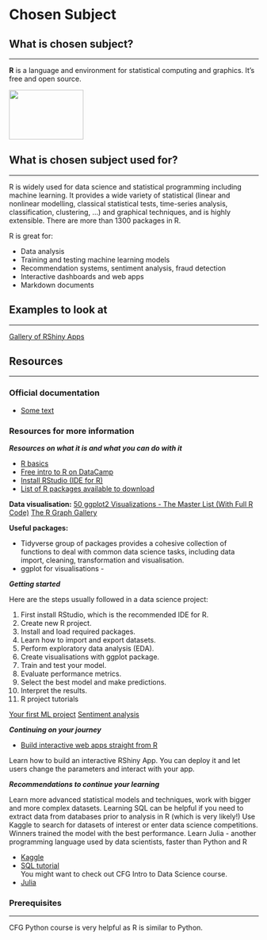 # Chosen Subject

## What is chosen subject?
---

**R** is a language and environment for statistical computing and graphics. It’s free and open source.

<p><img src="https://s2.qwant.com/thumbr/0x380/d/c/312f5eaad6e4a0b5cde7bd92921e2d7e2c4cac1792aa762a1b913723be8626/1200px-R_logo.svg.png?u=https%3A%2F%2Fupload.wikimedia.org%2Fwikipedia%2Fcommons%2Fthumb%2F1%2F1b%2FR_logo.svg%2F1200px-R_logo.svg.png&q=0&b=1&p=0&a=0" width="150" height="100">
</p>


## What is chosen subject used for?
---

R is widely used for data science and statistical programming including machine learning. It provides a wide variety of statistical (linear and nonlinear modelling, classical statistical tests, time-series analysis, classification, clustering, …) and graphical techniques, and is highly extensible. There are more than 1300 packages in R.

R is great for:

<ul>
<li>Data analysis</li>
<li>Training and testing machine learning models</li>
<li>Recommendation systems, sentiment analysis, fraud detection</li>
<li>Interactive dashboards and web apps</li>
<li>Markdown documents</li>
</ul>

## Examples to look at
---
<a href="https://shiny.rstudio.com/gallery/">Gallery of RShiny Apps</a>

## Resources
---
### Official documentation
<ul>
  <li><a href="https://www.r-project.org/ ">Some text</a></li>
</ul>

### Resources for more information
***Resources on what it is and what you can do with it***
<ul>
  <li><a href="https://www.w3schools.com/r/default.asp">R basics</a></li>
  <li><a href="https://www.datacamp.com/courses/free-introduction-to-r">Free intro to R on DataCamp</a></li>
  <li><a href="https://www.rstudio.com/products/rstudio/download/">Install RStudio (IDE for R)</a></li>
  <li><a href="https://cran.r-project.org/web/packages/available_packages_by_date.html ">List of R packages available to download</a></li>
</ul>

**Data visualisation:**
<a href="http://r-statistics.co/Top50-Ggplot2-Visualizations-MasterList-R-Code.htmlTop">50 ggplot2 Visualizations - The Master List (With Full R Code)</a>
<a href="https://www.r-graph-gallery.com/index.html">The R Graph Gallery</a>

**Useful packages:**
<ul>
<li>Tidyverse group of packages provides a cohesive collection of functions to deal with common data science tasks, including data import, cleaning, transformation and visualisation. <a href="https://www.datacamp.com/community/tutorials/tidyverse-tutorial-r"></a>
<li>ggplot for visualisations - <a href="https://www.cedricscherer.com/2019/08/05/a-ggplot2-tutorial-for-beautiful-plotting-in-r/"></a></li>
</ul>

***Getting started***

Here are the steps usually followed in a data science project:
<ol>
<li>First install RStudio, which is the recommended IDE for R.</li>
<li>Create new R project.</li>
<li>Install and load required packages.</li>
<li>Learn how to import and export datasets.</li>
<li>Perform exploratory data analysis (EDA).</li>
<li>Create visualisations with ggplot package.</li>
<li>Train and test your model.</li>
<li>Evaluate performance metrics.</li>
<li>Select the best model and make predictions.</li>
<li>Interpret the results.</li>
<li>R project tutorials</li>
</ol>


<a href="https://machinelearningmastery.com/machine-learning-in-r-step-by-step/">Your first ML project</a>
<a href="https://data-flair.training/blogs/data-science-r-sentiment-analysis-project/">Sentiment analysis</a>


***Continuing on your journey***
<ul>
<li><a href="https://shiny.rstudio.com/ ">Build interactive web apps straight from R</a></li>
</ul>

Learn how to build an interactive RShiny App. You can deploy it and let users change the parameters and interact with your app.

***Recommendations to continue your learning***

Learn more advanced statistical models and techniques, work with bigger and more complex datasets.
Learning SQL can be helpful if you need to extract data from databases prior to analysis in R (which is very likely!)
Use Kaggle to search for datasets of interest or enter data science competitions. Winners trained the model with the best performance.
Learn Julia - another programming language used by data scientists, faster than Python and R

<ul>
<li><a href="https://www.kaggle.com/datasets">Kaggle</a></li>
<li><a href="https://www.w3schools.com/sql/">SQL tutorial</a></li> You might want to check out CFG Intro to Data Science course.
<li><a href="https://julialang.org/">Julia</a></li>
</ul>

### Prerequisites
---

CFG Python course is very helpful as R is similar to Python.
